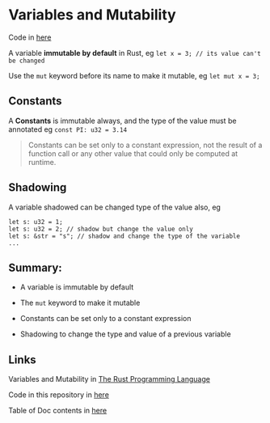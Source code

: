 # Variables and Mutability

Code in [here](../src/modules/variables_mutability.rs)

A variable **immutable by default** in Rust, eg `let x = 3; // its value can't be changed`

Use the `mut` keyword before its name to make it mutable, eg `let mut x = 3;`

## Constants

A **Constants** is immutable always, and the type of the value must be annotated eg `const PI: u32 = 3.14`

> Constants can be set only to a constant expression, not the result of a function call or any other value that could only be computed at runtime.

## Shadowing

A variable shadowed can be changed type of the value also, eg

```
let s: u32 = 1;
let s: u32 = 2; // shadow but change the value only
let s: &str = "s"; // shadow and change the type of the variable
...
```

## Summary:

- A variable is immutable by default

- The `mut` keyword to make it mutable

- Constants can be set only to a constant expression

- Shadowing to change the type and value of a previous variable

## Links

Variables and Mutability in [The Rust Programming Language](https://doc.rust-lang.org/book/ch03-01-variables-and-mutability.html)

Code in this repository in [here](../src/modules/variables_mutability.rs)

Table of Doc contents in [here](../README.md#contents--docs--modules)
